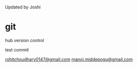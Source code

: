Updated by Joshi
# git
 hub version control
 
 test commit

rohitchoudhary0147@gmail.com
manoj.middepogu@gmail.com
